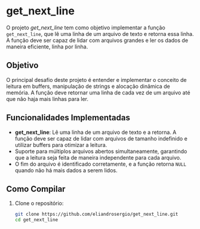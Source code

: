 # get_next_line

O projeto *get_next_line* tem como objetivo implementar a função `get_next_line`, que lê uma linha de um arquivo de texto e retorna essa linha. A função deve ser capaz de lidar com arquivos grandes e ler os dados de maneira eficiente, linha por linha.

## Objetivo

O principal desafio deste projeto é entender e implementar o conceito de leitura em buffers, manipulação de strings e alocação dinâmica de memória. A função deve retornar uma linha de cada vez de um arquivo até que não haja mais linhas para ler.

## Funcionalidades Implementadas

- **get_next_line**: Lê uma linha de um arquivo de texto e a retorna. A função deve ser capaz de lidar com arquivos de tamanho indefinido e utilizar buffers para otimizar a leitura.
- Suporte para múltiplos arquivos abertos simultaneamente, garantindo que a leitura seja feita de maneira independente para cada arquivo.
- O fim do arquivo é identificado corretamente, e a função retorna `NULL` quando não há mais dados a serem lidos.

## Como Compilar

1. Clone o repositório:
   ```bash
   git clone https://github.com/eliandrosergio/get_next_line.git
   cd get_next_line
